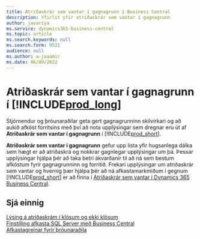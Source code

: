 ```yaml
---
title: Atriðaskrár sem vantar í gagnagrunn í Business Central
description: Yfirlit yfir atriðaskrár sem vantar í gagnagrunn
author: javariya
ms.service: dynamics365-business-central
ms.topic: article
ms.search.keywords: null
ms.search.form: 9521
audience: null
ms.author: a-jaaamir
ms.date: 06/09/2022
---
```

# <a name="database-missing-indexes-in-"></a><a name="database-missing-indexes-in-"></a><a name="database-missing-indexes-in-"></a>Atriðaskrár sem vantar í gagnagrunn í [!INCLUDE[prod_long](includes/prod_long.md)]

Stjórnendur og þróunaraðilar geta gert gagnagrunninn skilvirkari og að aukið afköst forritsins með því að nota upplýsingar sem dregnar eru út af **Atriðaskrár sem vantar í gagnagrunn** í [!INCLUDE[prod_short](includes/prod_short.md)].

**Atriðaskrár sem vantar í gagnagrunn** gefur upp lista yfir hugsanlega dálka sem hægt er að atriðaskrá og nokkrar gagnlegar upplýsingar um þá. Þessar upplýsingar hjálpa þér að taka betri ákvarðanir til að ná sem bestum afköstum fyrir gagnagrunninn og forritið. Frekari upplýsingar um atriðaskrár sem vantar og hvernig þær hjálpa þér að ná afkastamarkmiðum í gegnum [!INCLUDE[prod_short](includes/prod_short.md)] er að finna í [Atriðaskrár sem vantar í Dynamics 365 Business Central](/dynamics365/business-central/dev-itpro/administration/database-missing-indexes).

## <a name="see-also"></a><a name="see-also"></a><a name="see-also"></a>Sjá einnig

[Lýsing á atriðaskrám í klösum og ekki klösum](/sql/relational-databases/indexes/clustered-and-nonclustered-indexes-described)  
[Fínstilling afkasta SQL Server með Business Central](/dynamics365/business-central/dev-itpro/administration/optimize-sql-server-performance)  
[Afkastagreinar fyrir þróunaraðila](/dynamics365/business-central/dev-itpro/performance/performance-developer)  
